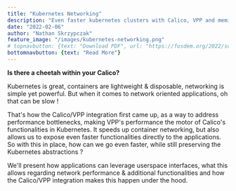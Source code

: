 ```yaml
---
title: "Kubernetes Networking"
description: "Even faster kubernetes clusters with Calico, VPP and memif"
date: "2022-02-06"
author: "Nathan Skrzypczak"
feature_image: "/images/kubernetes-networking.png"
# topnavbutton: {text: "Download PDF", url: "https://fosdem.org/2022/schedule/event/kubernetes_networking_is_there_a_cheetah/attachments/slides/5080/export/events/attachments/kubernetes_networking_is_there_a_cheetah/slides/5080/FOSDEM_2022_Calico_VPP_is_there_a_cheetah_within_your_Calico.pdf" }
bottomnavbutton: {text: "Read More"}
---
```


**Is there a cheetah within your Calico?**

Kubernetes is great, containers are lightweight & disposable, networking is simple yet powerful. But when it comes to network oriented applications, oh that can be slow !

<!--more-->

That's how the Calico/VPP integration first came up, as a way to address performance bottlenecks, making VPP's performance the motor of Calico's functionalities in Kubernetes. It speeds up container networking, but also allows us to expose even faster functionalities directly to the applications. So with this in place, how can we go even faster, while still preserving the Kubernetes abstractions ?

We'll present how applications can leverage userspace interfaces, what this allows regarding network performance & additional functionalities and how the Calico/VPP integration makes this happen under the hood.
